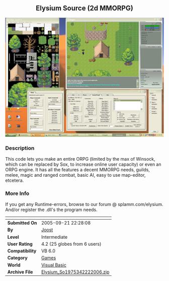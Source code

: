 ﻿<div align="center">

## Elysium Source \(2d MMORPG\)

<img src="PIC2006222353591215.jpg">
</div>

### Description

This code lets you make an entire ORPG (limited by the max of Winsock, which can be replaced by Sox, to increase online user capacity) or even an ORPG engine. It has all the features a decent MMORPG needs, guilds, melee, magic and ranged combat, basic AI, easy to use map-editor, etcetera.
 
### More Info
 
If you get any Runtime-errors, browse to our forum @ splamm.com/elysium. And/or register the .dll's the program needs.


<span>             |<span>
---                |---
**Submitted On**   |2005-09-21 22:28:08
**By**             |[Joost](https://github.com/Planet-Source-Code/PSCIndex/blob/master/ByAuthor/joost.md)
**Level**          |Intermediate
**User Rating**    |4.2 (25 globes from 6 users)
**Compatibility**  |VB 6\.0
**Category**       |[Games](https://github.com/Planet-Source-Code/PSCIndex/blob/master/ByCategory/games__1-38.md)
**World**          |[Visual Basic](https://github.com/Planet-Source-Code/PSCIndex/blob/master/ByWorld/visual-basic.md)
**Archive File**   |[Elysium\_So1975342222006\.zip](https://github.com/Planet-Source-Code/joost-elysium-source-2d-mmorpg__1-64412/archive/master.zip)








